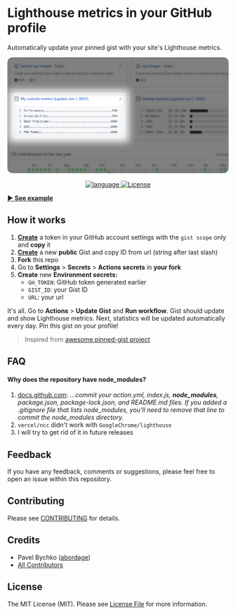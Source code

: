 # Lighthouse metrics in your GitHub profile

Automatically update your pinned gist with your site's Lighthouse metrics.

<p style="text-align: center;" align="center">
<a href="https://github.com/abordage" title="Lighthouse Metrics Gist">
    <img alt="Lighthouse Metrics Gist" 
         src="https://github.com/abordage/lighthouse-box/blob/master/docs/images/lighthouse-box-example-830-rounded.png">
</a>
</p>


<p style="text-align: center;" align="center">

<a href="https://github.com/abordage" title="language">
    <img alt="language" src="https://img.shields.io/badge/language-typescript-blue">
</a>

<a href="https://github.com/abordage/lighthouse-box/blob/master/LICENSE.md" title="License">
    <img alt="License" src="https://img.shields.io/github/license/abordage/lighthouse-box">
</a>

</p>


[▶ **See example**](https://github.com/abordage)

## How it works

1. [**Create**](https://github.com/settings/tokens/new) a token in your GitHub account settings with the `gist scope`
   only and **copy** it
2. [**Create**](https://gist.github.com) a new **public** Gist and copy ID from url (string after last slash)
3. **Fork** this repo
4. Go to **Settings** > **Secrets** > **Actions secrets** in **your fork**
5. **Create** new **Environment secrets:**
    - `GH_TOKEN`: GitHub token generated earlier
    - `GIST_ID`: your Gist ID
    - `URL`: your url

It's all. Go to **Actions** > **Update Gist** and **Run workflow**. Gist should update and show Lighthouse metrics.
Next, statistics will be updated automatically every day. Pin this gist on your profile!

> Inspired from [awesome pinned-gist project](https://github.com/matchai/awesome-pinned-gists)

## FAQ

#### Why does the repository have node_modules?

1. [docs.github.com](https://docs.github.com/en/actions/creating-actions/creating-a-javascript-action#commit-tag-and-push-your-action-to-github): _...commit your action.yml, index.js, **node_modules**, package.json, package-lock.json, and README.md
   files. If you added a .gitignore file that lists node_modules, you'll need to remove that line to commit the node_modules
   directory._ 
2. `vercel/ncc` didn't work with `GoogleChrome/lighthouse`
3. I will try to get rid of it in future releases

## Feedback

If you have any feedback, comments or suggestions, please feel free to open an issue within this repository.

## Contributing

Please see [CONTRIBUTING](https://github.com/abordage/.github/blob/master/CONTRIBUTING.md) for details.

## Credits

- Pavel Bychko ([abordage](https://github.com/abordage))
- [All Contributors](https://github.com/abordage/lighthouse-box/graphs/contributors)

## License

The MIT License (MIT). Please see [License File](LICENSE.md) for more information.
